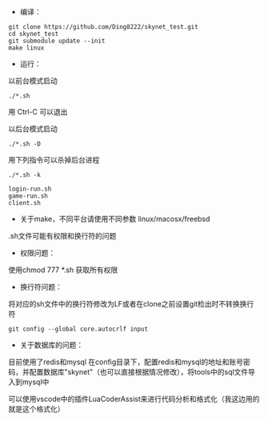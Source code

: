 * 编译：

```
git clone https://github.com/Ding8222/skynet_test.git
cd skynet_test
git submodule update --init
make linux
```

* 运行：

以前台模式启动
```
./*.sh
```
用 Ctrl-C 可以退出

以后台模式启动
```
./*.sh -D
```

用下列指令可以杀掉后台进程
```
./*.sh -k
```

```
login-run.sh
game-run.sh
client.sh
```

* 关于make，不同平台请使用不同参数 linux/macosx/freebsd

.sh文件可能有权限和换行符的问题
* 权限问题：

使用chmod 777 *.sh 获取所有权限

* 换行符问题：

将对应的sh文件中的换行符修改为LF或者在clone之前设置git检出时不转换换行符

```
git config --global core.autocrlf input
```

* 关于数据库的问题：

目前使用了redis和mysql
在config目录下，配置redis和mysql的地址和账号密码，并配置数据库"skynet"（也可以直接根据情况修改），将tools中的sql文件导入到mysql中

可以使用vscode中的插件LuaCoderAssist来进行代码分析和格式化（我这边用的就是这个格式化）
